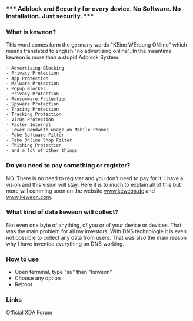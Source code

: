 ### *** Adblock and Security for every device. No Software. No Installation. Just security. ***

### What is keweon?

This word comes form the germany words "KEine WErbung ONline" which means translated to english "no advertising online".
In the meantime keweon is more than a stupid Adblock System:

    - Advertising Blocking
    - Privacy Protection
    - App Protection
    - Malware Protection
    - Popup Blocker
    - Privacy Protection
    - Ransomware Protection
    - Spyware Protection
    - Tracing Protection
    - Tracking Protection
    - Virus Protection
    - Faster Internet
    - Lower Bandwith usage on Mobile Phones
    - Fake Software Filter
    - Fake Online Shop Filter
    - Phishing Protection
    - and a lot of other things

### Do you need to pay something or register?

NO. There is no need to register and you don't need to pay for it. I have a vision and this vision will stay. Here it is to much to explain all of this but more will comming soon on the website www.keweon.de and www.keweon.com.

### What kind of data keweon will collect?

Not even one byte of anything, of you or of your device or devices. That was the main problem for all my investors. With DNS technologie it is even not possible to collect any data from users. That was also the main reason why I have invented everything on DNS working.

### How to use

* Open terminal, type "su" then "keweon"
* Choose any option
* Reboot

### Links
[Official XDA Forum](https://forum.xda-developers.com/android/software-hacking/keweon-privacy-online-security-t3681139/ "keweon Privacy Security - thanks to all keweonDNS Users")
